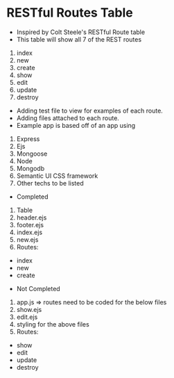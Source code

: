 # RESTful Routes Table

- Inspired by Colt Steele's RESTful Route table
- This table will show all 7 of the REST routes
1. index
2. new
3. create
4. show
5. edit
6. update
7. destroy

- Adding test file to view for examples of each route.
- Adding files attached to each route.
- Example app is based off of an app using
1. Express
2. Ejs
3. Mongoose
4. Node
5. Mongodb
6. Semantic UI CSS framework
7. Other techs to be listed
  

- Completed
1. Table
2. header.ejs
3. footer.ejs
4. index.ejs
5. new.ejs
6. Routes:
  * index
  * new
  * create
  
 
- Not Completed
1. app.js => routes need to be coded for the below files  
2. show.ejs
3. edit.ejs
4. styling for the above files
5. Routes:
  * show
  * edit
  * update
  * destroy
  